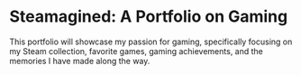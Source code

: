 # Steamagined: A Portfolio on Gaming

This portfolio will showcase my passion for gaming, specifically focusing on my Steam collection, favorite games, gaming achievements, and the memories I have made along the way.
